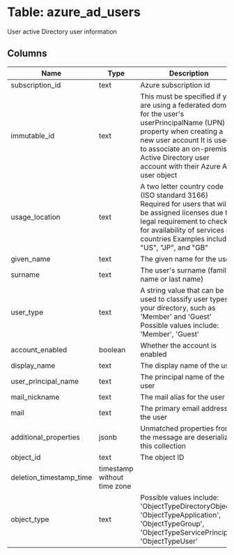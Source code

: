 
# Table: azure_ad_users
User active Directory user information
## Columns
| Name        | Type           | Description  |
| ------------- | ------------- | -----  |
|subscription_id|text|Azure subscription id|
|immutable_id|text|This must be specified if you are using a federated domain for the user's userPrincipalName (UPN) property when creating a new user account It is used to associate an on-premises Active Directory user account with their Azure AD user object|
|usage_location|text|A two letter country code (ISO standard 3166) Required for users that will be assigned licenses due to legal requirement to check for availability of services in countries Examples include: "US", "JP", and "GB"|
|given_name|text|The given name for the user|
|surname|text|The user's surname (family name or last name)|
|user_type|text|A string value that can be used to classify user types in your directory, such as 'Member' and 'Guest' Possible values include: 'Member', 'Guest'|
|account_enabled|boolean|Whether the account is enabled|
|display_name|text|The display name of the user|
|user_principal_name|text|The principal name of the user|
|mail_nickname|text|The mail alias for the user|
|mail|text|The primary email address of the user|
|additional_properties|jsonb|Unmatched properties from the message are deserialized this collection|
|object_id|text|The object ID|
|deletion_timestamp_time|timestamp without time zone||
|object_type|text|Possible values include: 'ObjectTypeDirectoryObject', 'ObjectTypeApplication', 'ObjectTypeGroup', 'ObjectTypeServicePrincipal', 'ObjectTypeUser'|
